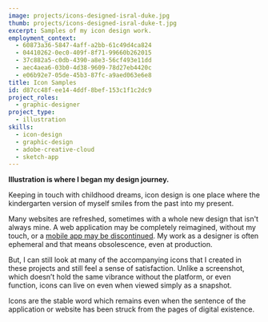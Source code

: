 ```yaml
---
image: projects/icons-designed-isral-duke.jpg
thumb: projects/icons-designed-isral-duke-t.jpg
excerpt: Samples of my icon design work.
employment_context:
  - 60873a36-5847-4aff-a2bb-61c49d4ca824
  - 04410262-0ec0-409f-8f71-99660b262015
  - 37c882a5-c0db-4390-a8e3-56cf493e11dd
  - aec4aea6-03b0-4d38-9609-78d27eb4420c
  - e06b92e7-05de-45b3-87fc-a9aed063e6e8
title: Icon Samples
id: d87cc48f-ee14-4ddf-8bef-153c1f1c2dc9
project_roles:
  - graphic-designer
project_type:
  - illustration
skills:
  - icon-design
  - graphic-design
  - adobe-creative-cloud
  - sketch-app
---
```

<p><strong>Illustration is where I began my design journey. </strong>
</p>
<p>Keeping in touch with childhood dreams, icon design is one place where the kindergarten version of myself smiles from the past into my present.
</p>
<p>Many websites are refreshed, sometimes with a whole new design that isn't always mine. A web application may be completely reimagined, without my touch, or a <a href="/projects/sports-marketing-ipad-apps">mobile app may be discontinued</a>. My work as a designer is often ephemeral and that means obsolescence, even at production.
</p>
<p>But, I can still look at many of the accompanying icons that I created in these projects and still feel a sense of satisfaction. Unlike a screenshot, which doesn’t hold the same vibrance without the platform, or even function, icons can live on even when viewed simply as a snapshot.
</p>
<p>Icons are the stable word which remains even when the sentence of the application or website has been struck from the pages of digital existence.
</p>